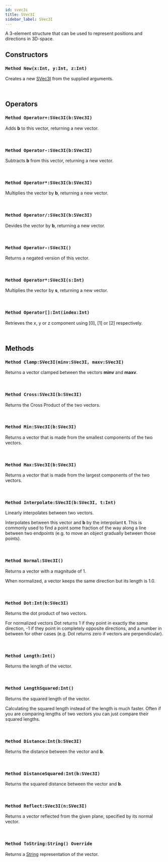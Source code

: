 ```yaml
---
id: svec3i
title: SVec3I
sidebar_label: SVec3I
---
```


A 3-element structure that can be used to represent positions and directions in 3D-space.


## Constructors

### `Method New(x:Int, y:Int, z:Int)`

Creates a new [SVec3I](../../../brl/brl.vector/svec3i) from the supplied arguments.

<br/>

## Operators

### `Method Operator+:SVec3I(b:SVec3I)`

Adds <b>b</b> to this vector, returning a new vector.

<br/>

### `Method Operator-:SVec3I(b:SVec3I)`

Subtracts <b>b</b> from this vector, returning a new vector.

<br/>

### `Method Operator*:SVec3I(b:SVec3I)`

Multiplies the vector by <b>b</b>, returning a new vector.

<br/>

### `Method Operator/:SVec3I(b:SVec3I)`

Devides the vector by <b>b</b>, returning a new vector.

<br/>

### `Method Operator-:SVec3I()`

Returns a negated version of this vector.

<br/>

### `Method Operator*:SVec3I(s:Int)`

Multiplies the vector by <b>s</b>, returning a new vector.

<br/>

### `Method Operator[]:Int(index:Int)`

Retrieves the x, y or z component using [0], [1] or [2] respectively.

<br/>

## Methods

### `Method Clamp:SVec3I(minv:SVec3I, maxv:SVec3I)`

Returns a vector clamped between the vectors <b>minv</b> and <b>maxv</b>.

<br/>

### `Method Cross:SVec3I(b:SVec3I)`

Returns the Cross Product of the two vectors.

<br/>

### `Method Min:SVec3I(b:SVec3I)`

Returns a vector that is made from the smallest components of the two vectors.

<br/>

### `Method Max:SVec3I(b:SVec3I)`

Returns a vector that is made from the largest components of the two vectors.

<br/>

### `Method Interpolate:SVec3I(b:SVec3I, t:Int)`

Linearly interpolates between two vectors.

Interpolates between this vector and <b>b</b> by the interpolant <b>t</b>.
This is commonly used to find a point some fraction of the way along a line between two endpoints (e.g. to move an object gradually between those points).


<br/>

### `Method Normal:SVec3I()`

Returns a vector with a magnitude of 1.

When normalized, a vector keeps the same direction but its length is 1.0.


<br/>

### `Method Dot:Int(b:SVec3I)`

Returns the dot product of two vectors.

For normalized vectors Dot returns 1 if they point in exactly the same direction, -1 if they point in completely opposite directions,
and a number in between for other cases (e.g. Dot returns zero if vectors are perpendicular).


<br/>

### `Method Length:Int()`

Returns the length of the vector.

<br/>

### `Method LengthSquared:Int()`

Returns the squared length of the vector.

Calculating the squared length instead of the length is much faster.
Often if you are comparing lengths of two vectors you can just compare their squared lengths.


<br/>

### `Method Distance:Int(b:SVec3I)`

Returns the distance between the vector and <b>b</b>.

<br/>

### `Method DistanceSquared:Int(b:SVec3I)`

Returns the squared distance between the vector and <b>b</b>.

<br/>

### `Method Reflect:SVec3I(n:SVec3I)`

Returns a vector reflected from the given plane, specified by its normal vector.

<br/>

### `Method ToString:String() Override`

Returns a [String](../../../brl/brl.blitz/#string) representation of the vector.

<br/>

